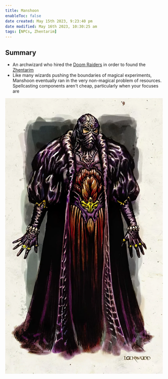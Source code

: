 ```yaml
---
title: Manshoon
enableToc: false
date created: May 15th 2023, 9:23:40 pm
date modified: May 16th 2023, 10:30:25 am
tags: [NPCs, Zhentarim]
---
```

## Summary
- An archwizard who hired the [Doom Raiders](Doom%20Raiders.md) in order to found the [Zhentarim](Zhentarim.md)
- Like many wizards pushing the boundaries of magical experiments, Manshoon eventually ran in the very non-magical problem of resources. Spellcasting components aren't cheap, particularly when your focuses are

![Pasted image 20230515212419](attachments/Manshoon.png)
